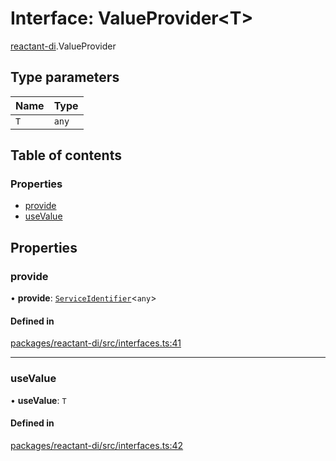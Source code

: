 # Interface: ValueProvider<T\>

[reactant-di](../modules/reactant_di.md).ValueProvider

## Type parameters

| Name | Type |
| :------ | :------ |
| `T` | `any` |

## Table of contents

### Properties

- [provide](reactant_di.ValueProvider.md#provide)
- [useValue](reactant_di.ValueProvider.md#usevalue)

## Properties

### provide

• **provide**: [`ServiceIdentifier`](../modules/reactant_di.md#serviceidentifier)<`any`\>

#### Defined in

[packages/reactant-di/src/interfaces.ts:41](https://github.com/unadlib/reactant/blob/f66dad8a/packages/reactant-di/src/interfaces.ts#L41)

___

### useValue

• **useValue**: `T`

#### Defined in

[packages/reactant-di/src/interfaces.ts:42](https://github.com/unadlib/reactant/blob/f66dad8a/packages/reactant-di/src/interfaces.ts#L42)
